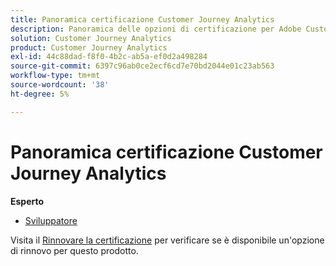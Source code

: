 ```yaml
---
title: Panoramica certificazione Customer Journey Analytics
description: Panoramica delle opzioni di certificazione per Adobe Customer Journey Analytics
solution: Customer Journey Analytics
product: Customer Journey Analytics
exl-id: 44c88dad-f8f0-4b2c-ab5a-ef0d2a498284
source-git-commit: 6397c96ab0ce2ecf6cd7e70bd2044e01c23ab563
workflow-type: tm+mt
source-wordcount: '38'
ht-degree: 5%

---
```


# Panoramica certificazione Customer Journey Analytics

**Esperto**

* [Sviluppatore](/help/certifications/acja/acja-e-developer.md) <!--AD0-E604-->

Visita il [Rinnovare la certificazione](/help/certifications/renew.md) per verificare se è disponibile un&#39;opzione di rinnovo per questo prodotto.
